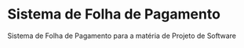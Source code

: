 # Sistema de Folha de Pagamento
Sistema de Folha de Pagamento para a matéria de Projeto de Software
